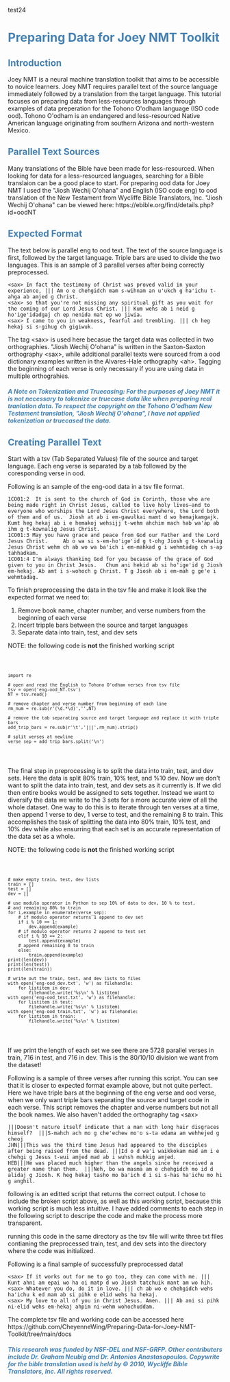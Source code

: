<p> test24</p>
<h1><span style="color:SteelBlue">Preparing Data for Joey NMT Toolkit</span></h1>

<h2><span style="color:SteelBlue">Introduction</span></h2>

<p>Joey NMT is a neural machine translation toolkit that aims to be accessible to novice learners.
 Joey NMT requires parallel text of the source language immediately followed by a translation from the       target language. This tutorial focuses on preparing data from less-resources languages through examples of  data preperation for the Tohono O'odham language (ISO code ood). Tohono O'odham is an endangered and less-resourced Native American language originating from southern Arizona and north-western Mexico.
</p>

<h2><span style="color:SteelBlue">Parallel Text Sources</span></h2>  

<p>Many translations of the Bible have been made for less-resourced. When looking for data for a less-resourced languages, searching for a Bible translaion can be a good place to start. For preparing ood data for Joey NMT I used the "Jiosh Wechij O'ohana" and English (ISO code eng) to ood translation of the New Testament from Wycliffe Bible Translators, Inc. "Jiosh Wechij O'ohana" can be viewed here: <a>https://ebible.org/find/details.php?id=oodNT</a> 
</p>

<h2><span style="color:SteelBlue">Expected Format</span></h2>

 <p>The text below is parallel eng to ood text. The text of the source language is first, followed by the target language. Triple bars are used to divide the two languages. This is an sample of 3 parallel verses after being correctly preprocessed.
</p>

<pre><code>&lt;sax&gt; In fact the testimony of Christ was proved valid in your experience, ||| Am o e chehgidch mam s-wihnam an uꞌukch g haꞌichu t-ahga ab amjed g Christ.
&lt;sax&gt; so that you're not missing any spiritual gift as you wait for the coming of our Lord Jesus Christ. ||| Kum wehs ab i neid g hoꞌigeꞌidadgaj ch ep nenida mat ep wo jiwia.
&lt;sax&gt; I came to you in weakness, fearful and trembling. ||| ch heg hekaj si s‑gihug ch gigiwuk.
</code></pre>
    
<p> The tag &lt;sax&gt; is used here becasue the target data was collected in two orthographies. "Jiosh Wechij O'ohana" is written in the Saxton-Saxton orthography &lt;sax&gt;, while additional parallel texts were sourced from a ood dictionary examples written in the Alvares-Hale orthography &lt;ah&gt;. Tagging the beginning of each verse is only necessary if you are using data in multiple orthograhies. 
</p>
 
 <h4><span style="color:SteelBlue"><i> A Note on Tokenization and Truecasing: For the purposes of Joey NMT it is not necessary to tokenize or truecase data like when preparing real tranlation data. To respect the copyright on the Tohono O'odham New Testament translation, "Jiosh Wechij O'ohana", I have not applied tokenization or truecased the data.</i></span></h4> 
  
<h2><span style="color:SteelBlue">Creating Parallel Text</span></h2> 

<p>Start with a tsv (Tab Separated Values) file of the source and target language. Each eng verse is separated by a tab followed by the coresponding verse in ood. 
</p>

<p>Following is an sample of the eng-ood data in a tsv file format.
</p>
  
<pre><code>1CO01:2	It is sent to the church of God in Corinth, those who are being made right in Christ Jesus, called to live holy lives—and to everyone who worships the Lord Jesus Christ everywhere, the Lord both of them and of us.  Jiosh at ab i em-gawulkai mamt d wo hemajkamgajk. Kumt heg hekaj ab i e hemakoj wehsijj t-wehm ahchim mach hab waꞌap ab ihm g t-kownalig Jesus Christ.
1CO01:3	May you have grace and peace from God our Father and the Lord Jesus Christ.  	Ab o wa si s-em-hoꞌigeꞌid g t-ohg Jiosh g t-kownalig Jesus Christ wehm ch ab wo wa baꞌich i em-mahkad g i wehmtadag ch s-ap tahhadkam.
1CO01:4	I'm always thanking God for you because of the grace of God given to you in Christ Jesus.  	Chum ani hekid ab si hoꞌigeꞌid g Jiosh em-hekaj. Ab amt i s-wohoch g Christ. T g Jiosh ab i em-mah g geꞌe i wehmtadag.
</code></pre>
    
<p> To finish preprocessing the data in the tsv file and make it look like the expected format we need to: 
</p> 
  
<ol>
  <li>Remove book name, chapter number, and verse numbers from the beginning of each verse</li>
  <li>Incert tripple bars between the source and target languages </li> 
  <li>Separate data into train, test, and dev sets</li>
</ol>


<p> NOTE: the following code is <b>not</b> the finished working script</p>
<pre class="line-number">
  <code class="language-python">
  
    import re

    # open and read the English to Tohono O'odham verses from tsv file
    tsv = open('eng-ood_NT.tsv')
    NT = tsv.read()

    # remove chapter and verse number from beginning of each line
    rm_num = re.sub(r'(\d.*\d)','',NT)

    # remove the tab separating source and target language and replace it with triple bars
    add_trip_bars = re.sub(r'\t','|||',rm_num).strip()

    # split verses at newline
    verse_sep = add_trip_bars.split('\n')
    
  </code>
</pre>

<p> The final step in preprocessing is to split the data into train, test, and dev sets. Here the data is split 80% train, 10% test, and %10 dev. Now we don't want to split the data into train, test, and dev sets as it currently is. If we did then entire books would be assigned to sets together. Instead we want to diversify the data we write to the 3 sets for a more accurate view of all the whole dataset. One way to do this is to iterate through ten verses at a time, then append 1 verse to dev, 1 verse to test, and the remaining 8 to train. This accomplishes the task of splitting the data into 80% train, 10% test, and 10% dev while also ensurring that each set is an accurate representation of the data set as a whole. 
</p>

<p>NOTE: the following code is <b>not</b> the finished working script</p>
<pre class="line-number">
  <code class="language-python">
  
    # make empty train, test, dev lists
    train = []
    test = []
    dev = []

    # use modulo operator in Python to sep 10% of data to dev, 10 % to test, 
    # and remaining 80% to train 
    for i,example in enumerate(verse_sep):
        # if modulo operator returns 1 append to dev set
        if i % 10 == 1:
            dev.append(example)
        # if modulo operator returns 2 append to test set
        elif i % 10 == 2:
            test.append(example)
        # append remaining 8 to train
        else:
            train.append(example)
    print(len(dev))
    print(len(test))
    print(len(train))

    # write out the train, test, and dev lists to files
    with open('eng-ood_dev.txt', 'w') as filehandle:
        for listitem in dev:
            filehandle.write('%s\n' % listitem)
    with open('eng-ood_test.txt', 'w') as filehandle:
        for listitem in test:
            filehandle.write('%s\n' % listitem)
    with open('eng-ood_train.txt', 'w') as filehandle:
        for listitem in train:
            filehandle.write('%s\n' % listitem) 
  
  </code>
</pre>

<p> If we print the length of each set we see there are 5728 parallel verses in train, 716 in test, and 716 in dev. This is the 80/10/10 division we want from the dataset! </p> 

Following is a sample of three verses after running this script. You can see that it is closer to expected format example above, but not quite perfect. Here we have triple bars at the beginning of the eng verse and ood verse, when we only want triple bars separating the source and target code in each verse. This script removes the chapter and verse numbers but not all the book names. We also haven't added the orthography tag
&lt;sax> 

<pre><code>|||Doesn't nature itself indicate that a man with long hair disgraces himself?  |||S‑mahch ach mo g cheꞌechew moꞌo s‑ta edama am wehhejed g cheoj 
JHN|||This was the third time Jesus had appeared to the disciples after being raised from the dead. |||Id o d waꞌi waikkokam mad am i e chehgi g Jesus t‑wui amjed mad ab i wuhsh muhkig amjed. 
HEB|||He was placed much higher than the angels since he received a greater name than them.  |||Neh, bo wa masma am e chehgidch mo id d alidaj g Jiosh. K heg hekaj tasho mo baꞌich d i si s-has haꞌichu mo hi g anghil.
</code></pre>

<p> following is an editted script that returns the correct output. I chose to include the broken script above, as well as this working script, because this working script is much less intuitive. I have added comments to each step in the following script to descripe the code and make the process more transparent.</p>

<p>running this code in the same directory as the tsv file will write three txt files contianing the preprocessed train, test, and dev sets into the directory where the code was initialized. </p>

Following is a final sample of successfully preprocessed data! 
<pre><code>&lt;sax&gt; If it works out for me to go too, they can come with me. ||| Kunt ahni am epai wo ha oi matp d wo Jiosh tatchuik mant am wo hih.
&lt;sax&gt; Whatever you do, do it in love. ||| ch ab wo e chehgidch wehs haꞌichu k ed mam ab si pihk e elid wehs ha hekaj.
&lt;sax&gt; My love to all of you in Christ Jesus. Amen. ||| Ab ani si pihk ni‑elid wehs em‑hekaj ahpim ni‑wehm wohochuddam.
</code></pre>

<p> The complete tsv file and working code can be accessed here <a>https://github.com/CheyenneWing/Preparing-Data-for-Joey-NMT-Toolkit/tree/main/docs</a> 
</p>
<h4><span style="color:SteelBlue"><i>This research was funded by NSF-DEL and NSF-GRFP. Other contributers include Dr. Graham Neubig and Dr. Antonios Anastasopoulos. Copywrite for the bible translation used is held by © 2010, Wycliffe Bible Translators, Inc. All rights reserved.
 </i></span></h4>
